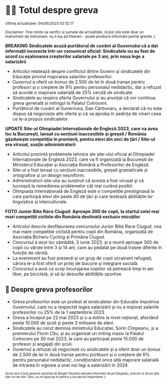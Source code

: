 # 👩‍🏫 Totul despre greva
<sub>Ultima actualizare: 04/06/2023 02:12:17</sub>

<sub>Disclaimer: Tine minte sa verifici si sursele de actualitate. Acest site este doar un instrument de indrumare: nu il lua ad litteram - poate produce informatii partial gresite :)</sub>

**BREAKING Sindicatele acuză purtătorul de cuvânt al Guvernului că a dat informații incorecte într-un comunicat oficial: Sindicatele nu au fost de acord cu eșalonarea creșterilor salariale pe 3 ani, prin noua lege a salarizării**

- Articolul relatează despre conflictul dintre Guvern și sindicatele din Educație privind majorarea salariilor profesorilor.
- Guvernul a oferit un bonus de 2.500 de lei în două tranșe pentru profesori și o creștere de 9% pentru personalul nedidactic, dar a refuzat să acorde o majorare salarială de 25% cerută de sindicate.
- Sindicatele au respins oferta Guvernului și au anunțat că vor continua greva generală și mitingul la Palatul Cotroceni.
- Purtătorul de cuvânt al Guvernului, Dan Cărbunaru, a declarat că nu este dispus să negocieze alte oferte și că va aproba în ședința de vineri ceea ce le-a propus sindicatelor.

**UPDATE Site-ul Olimpiadei Internaționale de Engleză 2023, care va avea loc la București, lansat cu secțiuni inaccesibile și greșeli / România găzduiește competiția în premieră, pentru elevi din zeci de țări / Site-ul era virusat, susțin administratorii**

- Articolul prezintă problemele tehnice ale site-ului oficial al Olimpiadei Internaționale de Engleză 2023, care va fi organizată la București de Ministerul Educației și Asociația Română a Profesorilor de Engleză.
- Site-ul a fost lansat cu secțiuni inaccesibile, greșeli gramaticale și ortografice și un design neuniform.
- Administratorii site-ului au susținut că acesta a fost virusat și că lucrează la remedierea problemelor cât mai curând posibil.
- Olimpiada Internațională de Engleză este o competiție prestigioasă la care participă elevi din peste 40 de țări și care testează abilitățile lor lingvistice și interculturale.

**FOTO Junior Bike Race Ciugud: Aproape 300 de copii, la startul celei mai mari competiții cicliste din România destinată exclusiv micuților**

- Articolul descrie desfășurarea concursului Junior Bike Race Ciugud, cea mai mare competiție ciclistă pentru copii din România, organizată de Asociația Bicheru Cycling și Primăria Ciugud.
- Concursul a avut loc sâmbătă, 3 iunie 2023, și a reunit aproape 300 de copii cu vârste între 3 și 14 ani, care au pedalat pe două trasee diferite în funcție de vârstă.
- La eveniment au fost prezenți și un grup de copii ucraineni refugiați, cărora le-a fost oferit un prilej de bucurie și integrare socială.
- Concursul a avut ca scop încurajarea copiilor să petreacă timp în aer liber, pe bicicletă, și să își dezvolte abilitățile sportive.

## 🏫 Despre greva profesorilor

- Greva profesorilor este un protest al sindicatelor din Educație împotriva Guvernului, care nu a respectat legea salarizării și nu a majorat salariile profesorilor cu 25% de la 1 septembrie 2023.
- Greva a început pe 22 mai 2023 și s-a extins la nivel național, afectând peste 10.000 de școli și peste 3 milioane de elevi.
- Sindicatele au cerut demisia ministrului Educației, Sorin Cîmpeanu, și a premierului Florin Cîțu, și au organizat un miting masiv la Palatul Cotroceni pe 30 mai 2023, la care au participat peste 15.000 de profesori și angajați din școli.
- Guvernul a refuzat să negocieze cu sindicatele și a oferit doar un bonus de 2.500 de lei în două tranșe pentru profesori și o creștere de 9% pentru personalul nedidactic, condiționând orice altă majorare salarială de intrarea în vigoare a unei noi legi a salarizării în 2024.


<sub><sub>Acest text a fost generat automat de BingAI folosind ultimele informatii de pe Edupedu, precum si de pe alte site-uri de stiri. Deci, nu te baza pe el pentru a lua decizii importante :)</sub></sub>